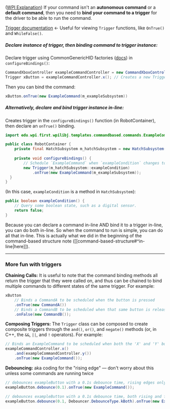 ([WPI Explanation](https://docs.wpilib.org/en/stable/docs/software/commandbased/binding-commands-to-triggers.html))
If your command isn't an **autonomous command** or a **default command**, then you need to **bind your command to a trigger** for the driver to be able to run the command.

[Trigger documentation](https://github.wpilib.org/allwpilib/docs/release/java/edu/wpi/first/wpilibj2/command/button/Trigger.html) <- Useful for viewing `Trigger` functions, like `OnTrue()` and `WhileFalse()`.

##### Declare instance of trigger, then binding command to trigger instance:
Declare trigger using CommonGenericHID factories ([docs](https://github.wpilib.org/allwpilib/docs/release/java/edu/wpi/first/wpilibj2/command/button/CommandXboxController.html)) in `configureBindings()`:
```java
CommandXboxController exampleCommandController = new CommandXboxController(1); // Creates a CommandXboxController on port 1.
Trigger xButton = exampleCommandController.x(); // Creates a new Trigger object for the `X` button on exampleCommandController
```
Then you can bind the command:
```java
xButton.onTrue(new ExampleCommand(m_exampleSubsystem))
```

##### Alternatively, declare and bind trigger instance *in-line*: 
Creates trigger in the `configureBindings()` function (in RobotContainer), then declare an `onTrue()` binding.
```java
import edu.wpi.first.wpilibj.templates.commandbased.commands.ExampleCommand;

public class RobotContainer {
	private final HatchSubsystem m_hatchSubsystem = new HatchSubsystem();
	
	private void configureBindings() {
		// Schedule `ExampleCommand` when `exampleCondition` changes to `true`
	    new Trigger(m_hatchSubsystem::exampleCondition)
			.onTrue(new ExampleCommand(m_exampleSubsystem));
  }
}
```

(In this case, `exampleCondition` is a method in `HatchSubsystem`):
```java
public boolean exampleCondition() {
	// Query some boolean state, such as a digital sensor.
	return false;
}
```

Because you can declare a command in-line AND bind it to a trigger in-line, you can do both in-line. So when the command to run is simple, you can do all that in-line. This is actually what we did in the beginning of the command-based structure note ([[command-based-structure#^in-line|here]]).

---
### More fun with triggers

**Chaining Calls:** It is useful to note that the command binding methods all return the trigger that they were called on, and thus can be chained to bind multiple commands to different states of the same trigger. For example:

```java
xButton
    // Binds a CommandA to be scheduled when the button is pressed
    .onTrue(new CommandA())
    // Binds a CommandB to be scheduled when that same button is released
    .onFalse(new CommandB());
```

**Composing Triggers:** The `Trigger` class can be composed to create composite triggers through the `and()`, `or()`, and `negate()` methods (or, in C++, the `&&`, `||`, and `!` operators). For example:
```java
// Binds an ExampleCommand to be scheduled when both the 'X' and 'Y' buttons of the driver gamepad are pressed
exampleCommandController.x()
    .and(exampleCommandController.y())
    .onTrue(new ExampleCommand());
```

**Debouncing:** aka coding for the "rising edge" — don't worry about this unless some commands are running twice
```java
// debounces exampleButton with a 0.1s debounce time, rising edges only
exampleButton.debounce(0.1).onTrue(new ExampleCommand());

// debounces exampleButton with a 0.1s debounce time, both rising and falling edges
exampleButton.debounce(0.1, Debouncer.DebounceType.kBoth).onTrue(new ExampleCommand());
```